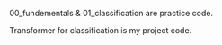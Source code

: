 00_fundementals & 01_classification are practice code.

Transformer for classification is my project code.